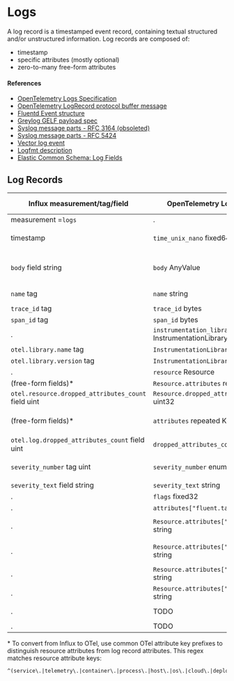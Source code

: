 # Logs

A log record is a timestamped event record, containing textual structured and/or unstructured information.
Log records are composed of:

- timestamp
- specific attributes (mostly optional)
- zero-to-many free-form attributes

#### References

- [OpenTelemetry Logs Specification](https://github.com/open-telemetry/opentelemetry-specification/tree/v1.1.0/specification/logs)
- [OpenTelemetry LogRecord protocol buffer message](https://github.com/open-telemetry/opentelemetry-proto/blob/v0.8.0/opentelemetry/proto/logs/v1/logs.proto#L86-L132)
- [Fluentd Event structure](https://docs.fluentd.org/v/1.0/quickstart/life-of-a-fluentd-event#event-structure)
- [Greylog GELF payload spec](https://docs.graylog.org/en/4.0/pages/gelf.html#gelf-payload-specification)
- [Syslog message parts - RFC 3164 (obsoleted)](https://tools.ietf.org/html/rfc3164#section-4)
- [Syslog message parts - RFC 5424](https://tools.ietf.org/html/rfc5424#section-6)
- [Vector log event](https://vector.dev/docs/about/under-the-hood/architecture/data-model/log/)
- [Logfmt description](https://brandur.org/logfmt)
- [Elastic Common Schema: Log Fields](https://www.elastic.co/guide/en/ecs/current/ecs-log.html)

## Log Records

Influx measurement/tag/field                        | OpenTelemetry LogRecord field                   | Fluentd                                                   | Greylog GELF                                         | Syslog 3164                | Syslog 5424
--- | --- | --- | --- | --- | ---
measurement =`logs`                                 | .
timestamp                                           | `time_unix_nano` fixed64                        | `time` float                                              | `timestamp` number                                   | `HEADER timestamp` string  | `TIMESTAMP` string
`body` field string                                 | `body` AnyValue                                 | `record["message"]` string or<br />`record["log"]` string | `full_message` string or<br />`short_message` string | `MSG content` string       | `MSG` string
`name` tag                                          | `name` string                                   |                                                           |                                                      | `MSG tag` string           | `APP-NAME` string
`trace_id` tag                                      | `trace_id` bytes
`span_id` tag                                       | `span_id` bytes
.                                                   | `instrumentation_library` InstrumentationLibrary
`otel.library.name` tag                             | `InstrumentationLibrary.name` string
`otel.library.version` tag                          | `InstrumentationLibrary.version` string
.                                                   | `resource` Resource
(free-form fields)\*                                | `Resource.attributes` repeated KeyValue
`otel.resource.dropped_attributes_count` field uint | `Resource.dropped_attributes_count` uint32
(free-form fields)\*                                | `attributes` repeated KeyValue                  | `record` JSON map                                         | `_[additional field]` string or number               |                            | `STRUCTURED-DATA` string
`otel.log.dropped_attributes_count` field uint      | `dropped_attributes_count` uint32
`severity_number` tag uint                          | `severity_number` enum SeverityNumber           |                                                           | `level` number                                       | `PRI severity` integer     | `PRI severity` integer
`severity_text` field string                        | `severity_text` string
.                                                   | `flags` fixed32
.                                                   | `attributes["fluent.tag"]` string               | `tag` string
.                                                   | `Resource.attributes["net.host.name"]` string   |                                                           | `host` string                                        | `HEADER hostname` string   | `HOSTNAME` string
.                                                   | `Resource.attributes["net.host.ip"]` string     |                                                           |                                                      | `HEADER IP address` string | `HOSTNAME` string
.                                                   | `Resource.attributes["greylog.version"]` string |                                                           | `version` string =`1.1`
.                                                   | `Resource.attributes["syslog.version"]` string  |                                                           |                                                      |                            | `VERSION` integer =`1`
.                                                   | TODO                                            |                                                           |                                                      |                            | `PROCID` varying
.                                                   | TODO                                            |                                                           |                                                      |                            | `MSGID` string



\* To convert from Influx to OTel, use common OTel attribute key prefixes to distinguish resource attributes from log record attributes.
This regex matches resource attribute keys:

```
^(service\.|telemetry\.|container\.|process\.|host\.|os\.|cloud\.|deployment\.|k8s\.|aws\.|gcp\.|azure\.|faas\.name|faas\.id|faas\.version|faas\.instance|faas\.max_memory)
```
